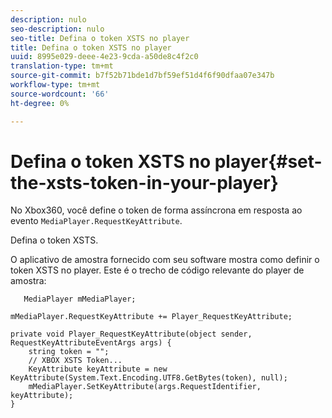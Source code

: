 ```yaml
---
description: nulo
seo-description: nulo
seo-title: Defina o token XSTS no player
title: Defina o token XSTS no player
uuid: 8995e029-deee-4e23-9cda-a50de8c4f2c0
translation-type: tm+mt
source-git-commit: b7f52b71bde1d7bf59ef51d4f6f90dfaa07e347b
workflow-type: tm+mt
source-wordcount: '66'
ht-degree: 0%

---
```



# Defina o token XSTS no player{#set-the-xsts-token-in-your-player}

No Xbox360, você define o token de forma assíncrona em resposta ao evento `MediaPlayer.RequestKeyAttribute`.

Defina o token XSTS.

O aplicativo de amostra fornecido com seu software mostra como definir o token XSTS no player. Este é o trecho de código relevante do player de amostra:

```
   MediaPlayer mMediaPlayer;  
 
mMediaPlayer.RequestKeyAttribute += Player_RequestKeyAttribute;  
 
private void Player_RequestKeyAttribute(object sender, RequestKeyAttributeEventArgs args) {  
    string token = "";  
    // XBOX XSTS Token...  
    KeyAttribute keyAttribute = new KeyAttribute(System.Text.Encoding.UTF8.GetBytes(token), null);  
    mMediaPlayer.SetKeyAttribute(args.RequestIdentifier, keyAttribute);  
} 
```

